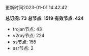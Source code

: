 更新时间2023-01-01 14:42:42

**总订阅: 73**
**总节点: 1519**
**有效节点: 424**
- trojan节点: 43
- v2ray节点: 224
- ss节点: 155
- ssr节点: 2

